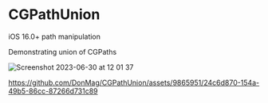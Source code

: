 # CGPathUnion
iOS 16.0+ path manipulation

Demonstrating union of CGPaths

![Screenshot 2023-06-30 at 12 01 37](https://github.com/DonMag/CGPathUnion/assets/9865951/6bae9583-11c8-47da-8998-38d9f68a5af9)



https://github.com/DonMag/CGPathUnion/assets/9865951/24c6d870-154a-49b5-86cc-87266d731c89

